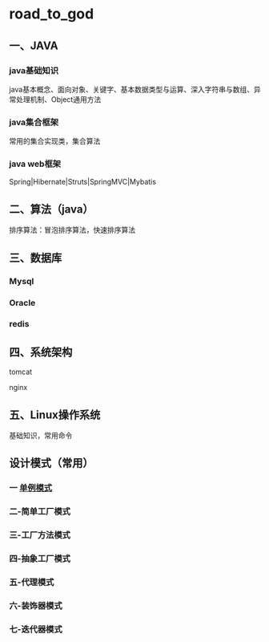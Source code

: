 # road_to_god
##  一、JAVA

###	java基础知识

java基本概念、面向对象、关键字、基本数据类型与运算、深入字符串与数组、异常处理机制、Object通用方法

###	java集合框架

常用的集合实现类，集合算法

###  java web框架
Spring|Hibernate|Struts|SpringMVC|Mybatis



##	二、算法（java）

排序算法：冒泡排序算法，快速排序算法



##  三、数据库
### Mysql
### Oracle

###	redis

##	四、系统架构

tomcat

nginx



##  五、Linux操作系统

基础知识，常用命令





##  设计模式（常用）

### 一 [单例模式](/DesignPattern/Singleton.md)
### 二-简单工厂模式

### 三-工厂方法模式

### 四-抽象工厂模式

### 五-代理模式

### 六-装饰器模式

### 七-迭代器模式
